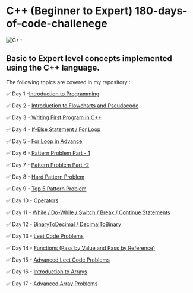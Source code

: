# C++ (Beginner to Expert) 180-days-of-code-challenege

![C++](https://upload.wikimedia.org/wikipedia/commons/thumb/1/18/ISO_C%2B%2B_Logo.svg/213px-ISO_C%2B%2B_Logo.svg.png)

## **Basic to Expert level concepts implemented using the C++ language.**

The following topics are covered in my repository : 

:white_check_mark: Day 1 -[Introduction to Programming](https://github.com/shoryatyagi/DSA-series/tree/master/Day%201)

:white_check_mark: Day 2 - [Introduction to Flowcharts and Pseudocode](https://github.com/shoryatyagi/DSA-series/tree/master/Day%202)

:white_check_mark: Day 3 -[ Writing First Program in C++](https://github.com/shoryatyagi/DSA-series/tree/master/Day%203)

:white_check_mark: Day 4 - [If-Else Statement / For Loop](https://github.com/shoryatyagi/DSA-series/tree/master/Day%204)

:white_check_mark: Day 5 - [For Loop in Advance](https://github.com/shoryatyagi/DSA-series/tree/master/Day%205)

:white_check_mark: Day 6 - [Pattern Problem Part - 1](https://github.com/shoryatyagi/DSA-series/tree/master/Day%206)

:white_check_mark: Day 7 - [Pattern Problem Part -2](https://github.com/shoryatyagi/DSA-series/tree/master/Day%207)

:white_check_mark: Day 8 - [Hard Pattern Problem](https://github.com/shoryatyagi/DSA-series/tree/master/Day%208)

:white_check_mark: Day 9 - [Top 5 Pattern Problem](https://github.com/shoryatyagi/DSA-series/tree/master/Day%209)

:white_check_mark: Day 10 - [Operators](https://github.com/shoryatyagi/DSA-series/tree/master/Day%2010)

:white_check_mark: Day 11 - [While / Do-While / Switch / Break / Continue Statements](https://github.com/shoryatyagi/DSA-series/tree/master/Day%2011)

:white_check_mark: Day 12 - [BinaryToDecimal / DecimalToBinary](https://github.com/shoryatyagi/DSA-series/tree/master/Day%2012)

:white_check_mark: Day 13 - [Leet Code Problems](https://github.com/shoryatyagi/DSA-series/tree/master/Day%2013)

:white_check_mark: Day 14 - [Functions (Pass by Value and Pass by Reference)](https://github.com/shoryatyagi/DSA-series/tree/master/Day%2014)

:white_check_mark: Day 15 - [Advanced Leet Code Problems](https://github.com/shoryatyagi/DSA-series/tree/master/Day%2015)

:white_check_mark: Day 16 - [Introduction to Arrays](https://github.com/shoryatyagi/DSA-series/tree/master/Day%2016)

:white_check_mark: Day 17 - [Advanced Array Problems](https://github.com/shoryatyagi/DSA-series/tree/master/Day%2017)


